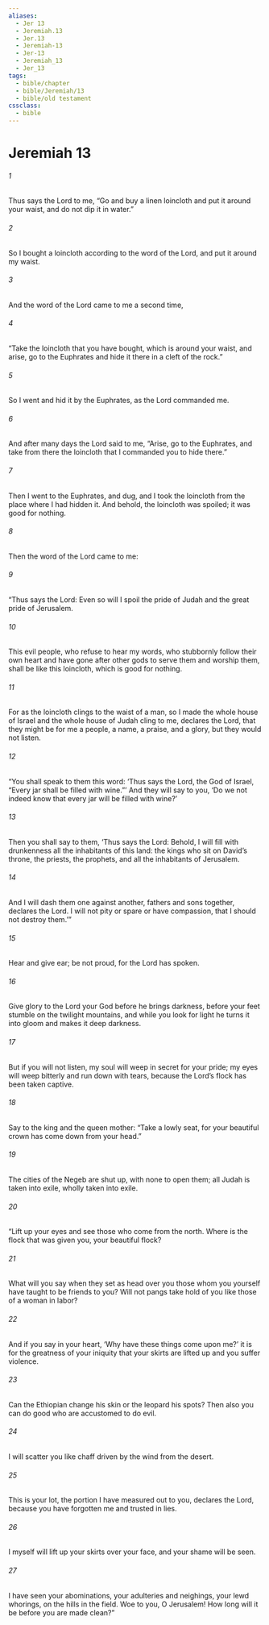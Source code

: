 ```yaml
---
aliases:
  - Jer 13
  - Jeremiah.13
  - Jer.13
  - Jeremiah-13
  - Jer-13
  - Jeremiah_13
  - Jer_13
tags:
  - bible/chapter
  - bible/Jeremiah/13
  - bible/old testament
cssclass:
  - bible
---
```


# Jeremiah 13

###### 1
Thus says the Lord to me, “Go and buy a linen loincloth and put it around your waist, and do not dip it in water.”
###### 2
So I bought a loincloth according to the word of the Lord, and put it around my waist.
###### 3
And the word of the Lord came to me a second time,
###### 4
“Take the loincloth that you have bought, which is around your waist, and arise, go to the Euphrates and hide it there in a cleft of the rock.”
###### 5
So I went and hid it by the Euphrates, as the Lord commanded me.
###### 6
And after many days the Lord said to me, “Arise, go to the Euphrates, and take from there the loincloth that I commanded you to hide there.”
###### 7
Then I went to the Euphrates, and dug, and I took the loincloth from the place where I had hidden it. And behold, the loincloth was spoiled; it was good for nothing.
###### 8
Then the word of the Lord came to me:
###### 9
“Thus says the Lord: Even so will I spoil the pride of Judah and the great pride of Jerusalem.
###### 10
This evil people, who refuse to hear my words, who stubbornly follow their own heart and have gone after other gods to serve them and worship them, shall be like this loincloth, which is good for nothing.
###### 11
For as the loincloth clings to the waist of a man, so I made the whole house of Israel and the whole house of Judah cling to me, declares the Lord, that they might be for me a people, a name, a praise, and a glory, but they would not listen.
###### 12
“You shall speak to them this word: ‘Thus says the Lord, the God of Israel, “Every jar shall be filled with wine.”’ And they will say to you, ‘Do we not indeed know that every jar will be filled with wine?’
###### 13
Then you shall say to them, ‘Thus says the Lord: Behold, I will fill with drunkenness all the inhabitants of this land: the kings who sit on David’s throne, the priests, the prophets, and all the inhabitants of Jerusalem.
###### 14
And I will dash them one against another, fathers and sons together, declares the Lord. I will not pity or spare or have compassion, that I should not destroy them.’”
###### 15
Hear and give ear; be not proud, for the Lord has spoken.
###### 16
Give glory to the Lord your God before he brings darkness, before your feet stumble on the twilight mountains, and while you look for light he turns it into gloom and makes it deep darkness.
###### 17
But if you will not listen, my soul will weep in secret for your pride; my eyes will weep bitterly and run down with tears, because the Lord’s flock has been taken captive.
###### 18
Say to the king and the queen mother: “Take a lowly seat, for your beautiful crown has come down from your head.”
###### 19
The cities of the Negeb are shut up, with none to open them; all Judah is taken into exile, wholly taken into exile.
###### 20
“Lift up your eyes and see those who come from the north. Where is the flock that was given you, your beautiful flock?
###### 21
What will you say when they set as head over you those whom you yourself have taught to be friends to you? Will not pangs take hold of you like those of a woman in labor?
###### 22
And if you say in your heart, ‘Why have these things come upon me?’ it is for the greatness of your iniquity that your skirts are lifted up and you suffer violence.
###### 23
Can the Ethiopian change his skin or the leopard his spots? Then also you can do good who are accustomed to do evil.
###### 24
I will scatter you like chaff driven by the wind from the desert.
###### 25
This is your lot, the portion I have measured out to you, declares the Lord, because you have forgotten me and trusted in lies.
###### 26
I myself will lift up your skirts over your face, and your shame will be seen.
###### 27
I have seen your abominations, your adulteries and neighings, your lewd whorings, on the hills in the field. Woe to you, O Jerusalem! How long will it be before you are made clean?”


